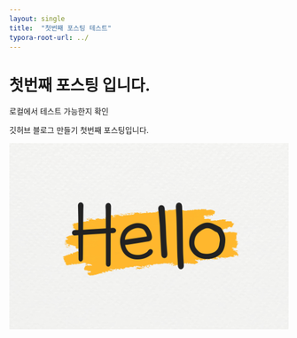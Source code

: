 ```yaml
---
layout: single
title:  "첫번째 포스팅 테스트"
typora-root-url: ../
---
```


# 첫번째 포스팅 입니다.

로컬에서 테스트 가능한지 확인

깃허브 블로그 만들기 첫번째 포스팅입니다.

![v813-aew-22](/images/2024-09-03-first/v813-aew-22-5538214.jpg)
